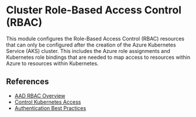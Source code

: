 # Cluster Role-Based Access Control (RBAC)

This module configures the Role-Based Access Control (RBAC) resources that can
only be configured after the creation of the Azure Kubernetes Service (AKS)
cluster. This includes the Azure role assignments and Kubernetes role bindings
that are needed to map access to resources within Azure to resources within
Kubernetes.

## References

- [AAD RBAC Overview](https://docs.microsoft.com/en-gb/azure/aks/azure-ad-rbac)
- [Control Kubernetes Access](https://docs.microsoft.com/en-gb/azure/aks/control-kubeconfig-access)
- [Authentication Best Practices](https://docs.microsoft.com/en-gb/azure/aks/operator-best-practices-identity)
